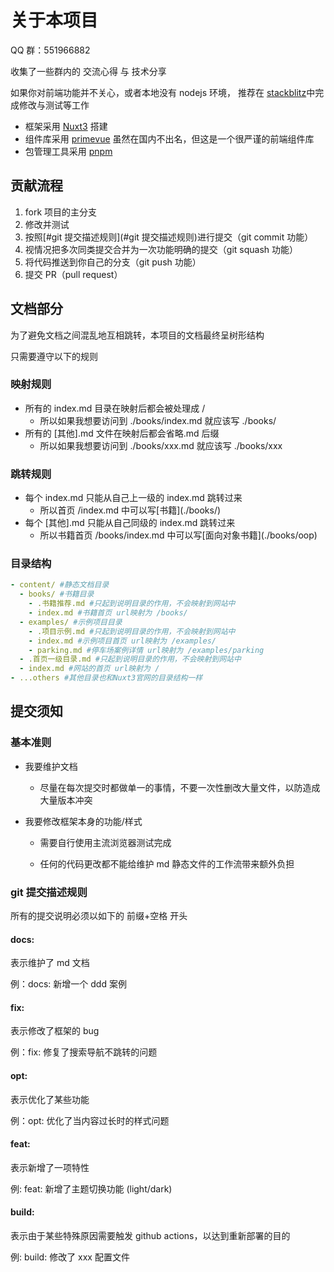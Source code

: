 # 关于本项目

QQ 群：551966882

收集了一些群内的 交流心得 与 技术分享

如果你对前端功能并不关心，或者本地没有 nodejs 环境，
推荐在 [stackblitz](https://stackblitz.com/)中完成修改与测试等工作

- 框架采用 [Nuxt3](https://nuxt.com.cn/) 搭建
- 组件库采用 [primevue](https://primevue.org/) 虽然在国内不出名，但这是一个很严谨的前端组件库
- 包管理工具采用 [pnpm](https://pnpm.io/zh/)

## 贡献流程

1. fork 项目的主分支
1. 修改并测试
1. 按照[#git 提交描述规则](#git 提交描述规则)进行提交（git commit 功能）
1. 视情况把多次同类提交合并为一次功能明确的提交（git squash 功能）
1. 将代码推送到你自己的分支（git push 功能）
1. 提交 PR（pull request）

## 文档部分

为了避免文档之间混乱地互相跳转，本项目的文档最终呈树形结构

只需要遵守以下的规则

### 映射规则

- 所有的 index.md 目录在映射后都会被处理成 /
  - 所以如果我想要访问到 ./books/index.md 就应该写 ./books/
- 所有的 \[其他].md 文件在映射后都会省略.md 后缀
  - 所以如果我想要访问到 ./books/xxx.md 就应该写 ./books/xxx

### 跳转规则

- 每个 index.md 只能从自己上一级的 index.md 跳转过来
  - 所以首页 /index.md 中可以写\[书籍](./books/)
- 每个 \[其他].md 只能从自己同级的 index.md 跳转过来
  - 所以书籍首页 /books/index.md 中可以写\[面向对象书籍](./books/oop)

### 目录结构

```yaml
- content/ #静态文档目录
  - books/ #书籍目录
    - .书籍推荐.md #只起到说明目录的作用，不会映射到网站中
    - index.md #书籍首页 url映射为 /books/
  - examples/ #示例项目目录
    - .项目示例.md #只起到说明目录的作用，不会映射到网站中
    - index.md #示例项目首页 url映射为 /examples/
    - parking.md #停车场案例详情 url映射为 /examples/parking
  - .首页一级目录.md #只起到说明目录的作用，不会映射到网站中
  - index.md #网站的首页 url映射为 /
- ...others #其他目录也和Nuxt3官网的目录结构一样
```

## 提交须知

### 基本准则

- 我要维护文档

  - 尽量在每次提交时都做单一的事情，不要一次性删改大量文件，以防造成大量版本冲突

- 我要修改框架本身的功能/样式

  - 需要自行使用主流浏览器测试完成

  - 任何的代码更改都不能给维护 md 静态文件的工作流带来额外负担

### git 提交描述规则

所有的提交说明必须以如下的 前缀+空格 开头

#### docs:

表示维护了 md 文档

例：docs: 新增一个 ddd 案例

#### fix:

表示修改了框架的 bug

例：fix: 修复了搜索导航不跳转的问题

#### opt:

表示优化了某些功能

例：opt: 优化了当内容过长时的样式问题

#### feat:

表示新增了一项特性

例: feat: 新增了主题切换功能 (light/dark)

#### build:

表示由于某些特殊原因需要触发 github actions，以达到重新部署的目的

例: build: 修改了 xxx 配置文件
